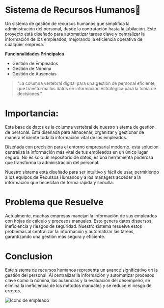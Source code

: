 # Sistema de Recursos Humanos👨
Un sistema de gestión de recursos humanos que simplifica la administración del personal, desde la contratación hasta la jubilación. Este proyecto está diseñado para automatizar tareas clave y centralizar la información de los empleados, mejorando la eficiencia operativa de cualquier empresa.

**Funcionalidades Principales**
- Gestión de Empleados
- Gestión de Nómina
- Gestión de Ausencias

>"La columna vertebral digital para una gestión de personal eficiente, que transforma los datos en información estratégica para la toma de decisiones."

# Importancia:
Esta base de datos es la columna vertebral de nuestro sistema de gestión de personal. Está diseñada para almacenar, organizar y gestionar de manera eficiente toda la información vital de los empleados.

Diseñada con precisión para el entorno empresarial moderno, esta solución centraliza la información más vital de tus empleados en un único lugar seguro. No es solo un repositorio de datos, es una herramienta poderosa que transforma la administración del personal.

Nuestro sistema está diseñado para ser intuitivo y fácil de usar, permitiendo a los equipos de Recursos Humanos y a los managers acceder a la información que necesitan de forma rápida y sencilla. 

# Problema que Resuelve
  Actualmente, muchas empresas manejan la información de sus empleados con hojas de cálculo y procesos manuales. Esto genera datos dispersos, ineficiencia y riesgos de seguridad. Nuestro sistema resuelve estos problemas al centralizar la información y automatizar las tareas, garantizando una gestión más segura y eficiente.
  
  # Conclusion
  Este sistema de recursos humanos representa un avance significativo en la gestión del personal. Al centralizar la información y automatizar procesos clave como la nómina, las ausencias y la evaluación del desempeño, se elimina la ineficiencia de los métodos manuales y se reduce el riesgo de errores.

 ![Icono de empleado](http://googleusercontent.com/image_collection/image_retrieval/15559448258884466897)

  
